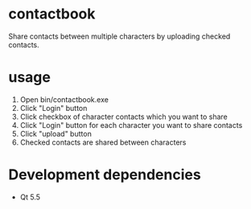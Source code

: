 # contactbook
Share contacts between multiple characters by uploading checked contacts.

# usage

1. Open bin/contactbook.exe
2. Click "Login" button
3. Click checkbox of character contacts which you want to share
4. Click "Login" button for each character you want to share contacts
5. Click "upload" button
6. Checked contacts are shared between characters

# Development dependencies

- Qt 5.5
